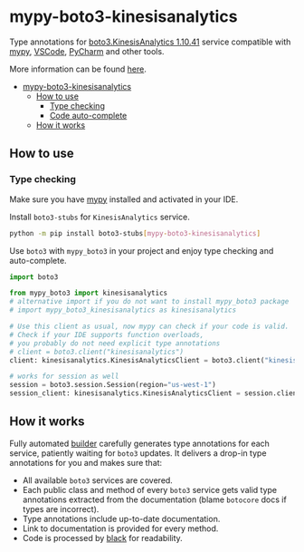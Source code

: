 # mypy-boto3-kinesisanalytics

Type annotations for
[boto3.KinesisAnalytics 1.10.41](https://boto3.amazonaws.com/v1/documentation/api/1.10.41/reference/services/kinesisanalytics.html#KinesisAnalytics) service
compatible with [mypy](https://github.com/python/mypy), [VSCode](https://code.visualstudio.com/),
[PyCharm](https://www.jetbrains.com/pycharm/) and other tools.

More information can be found [here](https://vemel.github.io/mypy_boto3/).

- [mypy-boto3-kinesisanalytics](#mypy-boto3-kinesisanalytics)
  - [How to use](#how-to-use)
    - [Type checking](#type-checking)
    - [Code auto-complete](#code-auto-complete)
  - [How it works](#how-it-works)

## How to use

### Type checking

Make sure you have [mypy](https://github.com/python/mypy) installed and activated in your IDE.

Install `boto3-stubs` for `KinesisAnalytics` service.

```bash
python -m pip install boto3-stubs[mypy-boto3-kinesisanalytics]
```

Use `boto3` with `mypy_boto3` in your project and enjoy type checking and auto-complete.

```python
import boto3

from mypy_boto3 import kinesisanalytics
# alternative import if you do not want to install mypy_boto3 package
# import mypy_boto3_kinesisanalytics as kinesisanalytics

# Use this client as usual, now mypy can check if your code is valid.
# Check if your IDE supports function overloads,
# you probably do not need explicit type annotations
# client = boto3.client("kinesisanalytics")
client: kinesisanalytics.KinesisAnalyticsClient = boto3.client("kinesisanalytics")

# works for session as well
session = boto3.session.Session(region="us-west-1")
session_client: kinesisanalytics.KinesisAnalyticsClient = session.client("kinesisanalytics")

```

## How it works

Fully automated [builder](https://github.com/vemel/mypy_boto3) carefully generates
type annotations for each service, patiently waiting for `boto3` updates. It delivers
a drop-in type annotations for you and makes sure that:

- All available `boto3` services are covered.
- Each public class and method of every `boto3` service gets valid type annotations
  extracted from the documentation (blame `botocore` docs if types are incorrect).
- Type annotations include up-to-date documentation.
- Link to documentation is provided for every method.
- Code is processed by [black](https://github.com/psf/black) for readability.